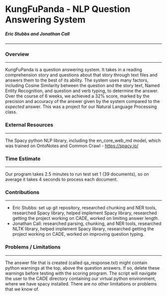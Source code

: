 # KungFuPanda - NLP Question Answering System
##### Eric Stubbs and Jonathan Call
---

### Overview
---
KungFuPanda is a question answering system.  It takes in a reading comprehension story and questions about that story through text files and answers them to the best of its ability.  The system uses many factors, including Cosine Similarity between the question and the story text, Named Entity Recognition, and question and verb typing, to determine the answer.  Over the course of 6 weeks, we achieved a 32% score, marked by the precision and accuracy of the answer given by the system compared to the _expected_ answer.  This was a project for our Natural Language Processing class.

### External Resources
---
The Spacy python NLP library, including the en_core_web_md model, which was trained on OntoNotes and Common Crawl - https://spacy.io/

### Time Estimate
---
Our program takes 2.5 minutes to run test set 1 (39 documents), so on average it takes 4 seconds to process each document.

### Contributions
---
* Eric Stubbs: set up git repository, researched chunking and NER tools, researched Spacy library, helped implement Spacy library, researched getting the project working on CADE, worked on limiting answer length.  
* Jonathan Call: researched parsing, chunking, and NER tools, researched NLTK library, helped implement Spacy library, researched getting the project working on CADE, worked on improving question typing.  

### Problems / Limitations
---
The answer file that is created (called qa_response.txt) might contain python warnings at the top, above the question answers.  If so, delete these warnings before testing with the scoring program.  The script will navigate the user to the CADE directory containing our virtual python environment, where we have spacy installed. There are no other limitations or problems that we know of.    
